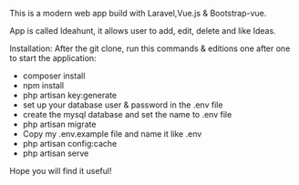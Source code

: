 
This is a modern web app build with Laravel,Vue.js & Bootstrap-vue. 

App is called Ideahunt, it allows user to add, edit, delete and like Ideas. 


Installation:
After the git clone, run this commands & editions one after one to start the application:

* composer install
* npm install
* php artisan key:generate
* set up your database user & password in the .env file
* create the mysql database and set the name to .env file
* php artisan migrate
* Copy my .env.example file and name it like .env
* php artisan config:cache
* php artisan serve

Hope you will find it useful!

